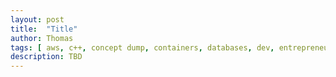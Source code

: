 ```yaml
---
layout: post
title:  "Title"
author: Thomas
tags: [ aws, c++, concept dump, containers, databases, dev, entrepreneurship, front end, go, guide to building with serverless aws, hobbies, ios, javascript, meta, ops, python, ruby, security, serverless, startup, swift, travel, whisk(e)y ]
description: TBD
---
```

